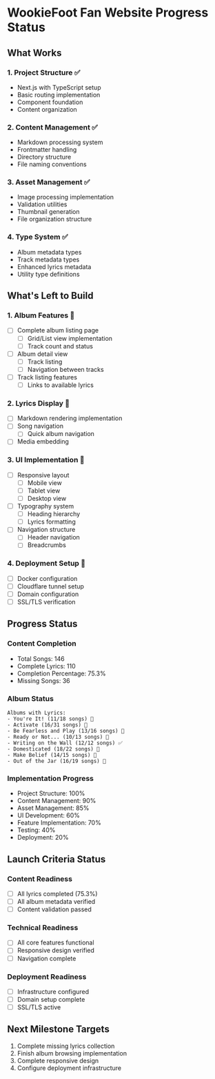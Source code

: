 # WookieFoot Fan Website Progress Status

## What Works

### 1. Project Structure ✅
- Next.js with TypeScript setup
- Basic routing implementation
- Component foundation
- Content organization

### 2. Content Management ✅
- Markdown processing system
- Frontmatter handling
- Directory structure
- File naming conventions

### 3. Asset Management ✅
- Image processing implementation
- Validation utilities
- Thumbnail generation
- File organization structure

### 4. Type System ✅
- Album metadata types
- Track metadata types
- Enhanced lyrics metadata
- Utility type definitions

## What's Left to Build

### 1. Album Features 🔄
- [ ] Complete album listing page
  - [ ] Grid/List view implementation
  - [ ] Track count and status
- [ ] Album detail view
  - [ ] Track listing
  - [ ] Navigation between tracks
- [ ] Track listing features
  - [ ] Links to available lyrics

### 2. Lyrics Display 🔄
- [ ] Markdown rendering implementation
- [ ] Song navigation
  - [ ] Quick album navigation
- [ ] Media embedding

### 3. UI Implementation 🔄
- [ ] Responsive layout
  - [ ] Mobile view
  - [ ] Tablet view
  - [ ] Desktop view
- [ ] Typography system
  - [ ] Heading hierarchy
  - [ ] Lyrics formatting
- [ ] Navigation structure
  - [ ] Header navigation
  - [ ] Breadcrumbs

### 4. Deployment Setup 🔄
- [ ] Docker configuration
- [ ] Cloudflare tunnel setup
- [ ] Domain configuration
- [ ] SSL/TLS verification

## Progress Status

### Content Completion
- Total Songs: 146
- Complete Lyrics: 110
- Completion Percentage: 75.3%
- Missing Songs: 36

### Album Status
```
Albums with Lyrics:
- You're It! (11/18 songs) 🔄
- Activate (16/31 songs) 🔄
- Be Fearless and Play (13/16 songs) 🔄
- Ready or Not... (10/13 songs) 🔄
- Writing on the Wall (12/12 songs) ✅
- Domesticated (18/22 songs) 🔄
- Make Belief (14/15 songs) 🔄
- Out of the Jar (16/19 songs) 🔄
```

### Implementation Progress
- Project Structure: 100%
- Content Management: 90%
- Asset Management: 85%
- UI Development: 60%
- Feature Implementation: 70%
- Testing: 40%
- Deployment: 20%

## Launch Criteria Status

### Content Readiness
- [ ] All lyrics completed (75.3%)
- [ ] All album metadata verified
- [ ] Content validation passed

### Technical Readiness
- [ ] All core features functional
- [ ] Responsive design verified
- [ ] Navigation complete

### Deployment Readiness
- [ ] Infrastructure configured
- [ ] Domain setup complete
- [ ] SSL/TLS active

## Next Milestone Targets
1. Complete missing lyrics collection
2. Finish album browsing implementation
3. Complete responsive design
4. Configure deployment infrastructure